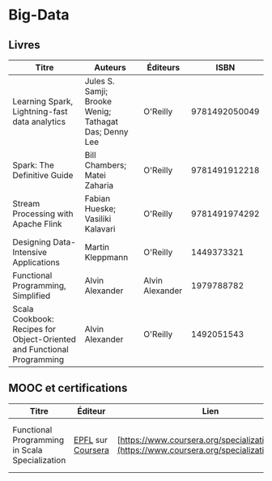 # Big-Data

## Livres

| Titre                                                                  | Auteurs                                               | Éditeurs        | ISBN          |
|------------------------------------------------------------------------|-------------------------------------------------------|-----------------|---------------|
| Learning Spark, Lightning-fast data analytics                          | Jules S. Samji; Brooke Wenig; Tathagat Das; Denny Lee | O'Reilly        | 9781492050049 |
| Spark: The Definitive Guide                                            | Bill Chambers; Matei Zaharia                          | O'Reilly        | 9781491912218 |
| Stream Processing with Apache Flink                                    | Fabian Hueske; Vasiliki Kalavari                      | O'Reilly        | 9781491974292 |
| Designing Data-Intensive Applications                                  | Martin Kleppmann                                      | O'Reilly        | 1449373321    |
| Functional Programming, Simplified                                     | Alvin Alexander                                       | Alvin Alexander | 1979788782    |
| Scala Cookbook: Recipes for Object-Oriented and Functional Programming | Alvin Alexander                                       | O'Reilly        | 1492051543    |

## MOOC et certifications

| Titre                                          | Éditeur                                                                  | Lien                                                                                             | Niveau | Prix                                       |
|------------------------------------------------|--------------------------------------------------------------------------|--------------------------------------------------------------------------------------------------|--------|--------------------------------------------|
| Functional Programming in Scala Specialization | [EPFL](https://www.epfl.ch/fr/) sur [Coursera](https://www.coursera.org) | [https://www.coursera.org/specializations/scala](https://www.coursera.org/specializations/scala) | Moyen  | Gratuit sans certification ou 54€ par mois |